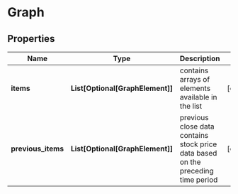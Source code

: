 # Graph


## Properties

| Name | Type | Description | Notes |
|------------ | ------------- | ------------- | -------------|
**items** | **List[Optional[GraphElement]]** | contains arrays of elements available in the list |[optional]|
**previous_items** | **List[Optional[GraphElement]]** | previous close data<br>contains stock price data based on the preceding time period |[optional]|